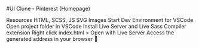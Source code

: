 
#UI Clone - Pinterest (Homepage)


Resources
 HTML, SCSS, JS
 SVG Images
Start Dev Environment for VSCode
Open project folder in VSCode
Install Live Server and Live Sass Compiler extension
Right click index.html > Open with Live Server
Access the generated address in your browser 🚀
